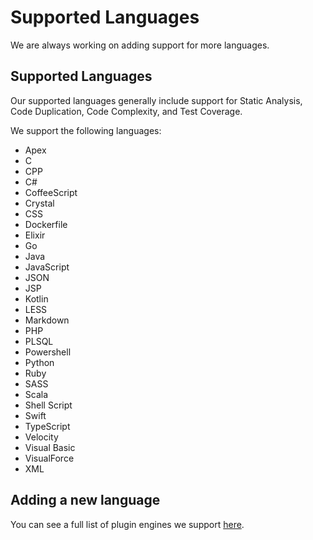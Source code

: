 # Supported Languages

We are always working on adding support for more languages.

## Supported Languages

Our supported languages generally include support for Static Analysis, Code Duplication, Code Complexity, and Test Coverage.

We support the following languages:

-   Apex
-   C
-   CPP
-   C#
-   CoffeeScript
-   Crystal
-   CSS
-   Dockerfile
-   Elixir
-   Go
-   Java
-   JavaScript
-   JSON
-   JSP
-   Kotlin
-   LESS
-   Markdown
-   PHP
-   PLSQL
-   Powershell
-   Python
-   Ruby
-   SASS
-   Scala
-   Shell Script
-   Swift
-   TypeScript
-   Velocity
-   Visual Basic
-   VisualForce
-   XML

## Adding a new language

You can see a full list of plugin engines we support [here](/hc/en-us/articles/213632009-Engines).
